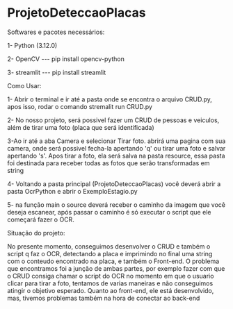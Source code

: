 # ProjetoDeteccaoPlacas

Softwares e pacotes necessários:

  1- Python (3.12.0)
  
  2- OpenCV  --- pip install opencv-python
  
  3- streamlit --- pip install streamlit

Como Usar:

1- Abrir o terminal e ir até a pasta onde se encontra o arquivo CRUD.py, apos isso, rodar o comando stremalit run CRUD.py

2- No nosso projeto, será possivel fazer um CRUD de pessoas e veiculos, além de tirar uma foto (placa que será identificada)

3-Ao ir até a aba Camera e selecionar Tirar foto. abrirá uma pagina com sua camera, onde será possivel fecha-la apertando 'q' ou tirar uma foto e salvar apertando 's'. Apos tirar a foto, ela será salva na pasta resource, essa pasta foi destinada para receber todas as fotos que serão transformadas em string

4- Voltando a pasta principal (ProjetoDeteccaoPlacas) você deverá abrir a pasta OcrPython e abrir o ExemploEstagio.py

5- na função main o source deverá receber o caminho da imagem que você deseja escanear, após passar o caminho é só executar o script que ele começará fazer o OCR.

Situação do projeto:

No presente momento, conseguimos desenvolver o CRUD e também o script q faz o OCR, detectando a placa e imprimindo no final uma string com o conteudo encontrado na placa, e também o Front-end.
O problema que encontramos foi a junção de ambas partes, por exemplo fazer com que o CRUD consiga chamar o script do OCR no momento em que o usuario clicar para tirar a foto, tentamos de varias maneiras e não conseguimos atingir o objetivo esperado.
Quanto ao front-end, ele está desenvolvido, mas, tivemos problemas também na hora de conectar ao back-end
